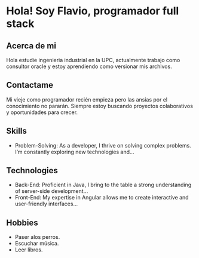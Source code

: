 # Hola! Soy Flavio, programador full stack

## Acerca de mi
Hola estudie ingenieria industrial en la UPC, actualmente trabajo como consultor oracle y estoy aprendiendo como versionar mis archivos.

## Contactame
Mi vieje como programador recién empieza pero las ansias por el conocimiento no pararán. Siempre estoy buscando proyectos colaborativos y oportunidades para crecer.

## Skills
- Problem-Solving: As a developer, I thrive on solving complex problems. I’m constantly exploring new technologies and...

## Technologies
- Back-End: Proficient in Java, I bring to the table a strong understanding of server-side development...
- Front-End: My expertise in Angular allows me to create interactive and user-friendly interfaces...

## Hobbies
- Paser alos perros.
- Escuchar música.
- Leer libros.

